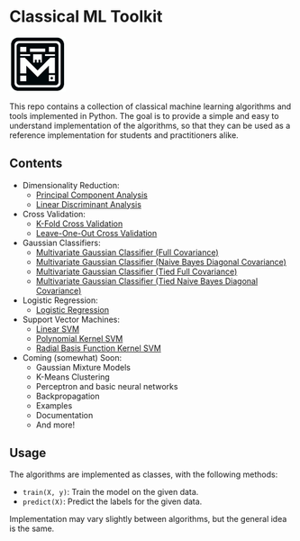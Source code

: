 # Classical ML Toolkit

<img src="./logo.jpeg" alt="drawing" width="100"/> 

This repo contains a collection of classical machine learning algorithms and tools implemented in Python. The goal is to provide a simple and easy to understand implementation of the algorithms, so that they can be used as a reference implementation for students and practitioners alike.

## Contents
- Dimensionality Reduction:
    - [Principal Component Analysis](./dimensionality-reduction/PCA.py)
    - [Linear Discriminant Analysis](./dimensionality-reduction/LDA.py)
- Cross Validation:
    - [K-Fold Cross Validation](./cross-validation/cross_validation.py)
    - [Leave-One-Out Cross Validation](./cross-validation/cross_validation.py)
- Gaussian Classifiers:
    - [Multivariate Gaussian Classifier (Full Covariance)](./gaussian-classifiers/multivariate_gaussian_classifiers.py)
    - [Multivariate Gaussian Classifier (Naive Bayes Diagonal Covariance)](./gaussian-classifiers/multivariate_gaussian_classifiers.py)
    - [Multivariate Gaussian Classifier (Tied Full Covariance)](./gaussian-classifiers/multivariate_gaussian_classifiers.py)
    - [Multivariate Gaussian Classifier (Tied Naive Bayes Diagonal Covariance)](./gaussian-classifiers/multivariate_gaussian_classifiers.py)
- Logistic Regression:
    - [Logistic Regression](./logistic-regression/logistic_regression.py)
- Support Vector Machines:
    - [Linear SVM](./support-vector-machines/support_vector_machines.py)
    - [Polynomial Kernel SVM](./support-vector-machines/support_vector_machines.py)
    - [Radial Basis Function Kernel SVM](./support-vector-machines/support_vector_machines.py)
- Coming (somewhat) Soon:
    - Gaussian Mixture Models
    - K-Means Clustering
    - Perceptron and basic neural networks
    - Backpropagation
    - Examples
    - Documentation
    - And more!

## Usage

The algorithms are implemented as classes, with the following methods:
- `train(X, y)`: Train the model on the given data.
- `predict(X)`: Predict the labels for the given data.

Implementation may vary slightly between algorithms, but the general idea is the same.
